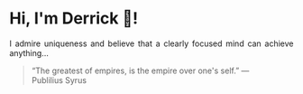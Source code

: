 # Hi, I'm Derrick 👋!
<p align="justify">I admire uniqueness and believe that a clearly focused mind can achieve anything...</p> 
<!-- #quote-start -->
<blockquote>&ldquo;The greatest of empires, is the empire over one's self.&rdquo; &mdash; <footer>Publilius Syrus</footer></blockquote>
<!-- #quote-end -->
